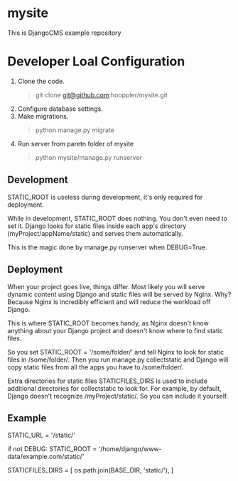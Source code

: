 # mysite
This is DjangoCMS example repository

# Developer Loal Configuration

1. Clone the code.
   > git clone git@github.com:hooppler/mysite.git
2. Configure database settings.
3. Make migrations.
   > python manage.py migrate
4. Run server from paretn folder of mysite
   > python mysite/manage.py runserver

## Development
STATIC_ROOT is useless during development, it's only required for deployment.

While in development, STATIC_ROOT does nothing. You don't even need to set it. Django looks for static files inside each app's directory (myProject/appName/static) and serves them automatically.

This is the magic done by manage.py runserver when DEBUG=True.

## Deployment
When your project goes live, things differ. Most likely you will serve dynamic content using Django and static files will be served by Nginx. Why? Because Nginx is incredibly efficient and will reduce the workload off Django.

This is where STATIC_ROOT becomes handy, as Nginx doesn't know anything about your Django project and doesn't know where to find static files.

So you set STATIC_ROOT = '/some/folder/' and tell Nginx to look for static files in /some/folder/. Then you run manage.py collectstatic and Django will copy static files from all the apps you have to /some/folder/.

Extra directories for static files
STATICFILES_DIRS is used to include additional directories for collectstatic to look for. For example, by default, Django doesn't recognize /myProject/static/. So you can include it yourself.

## Example
STATIC_URL = '/static/'

if not DEBUG:
    STATIC_ROOT = '/home/django/www-data/example.com/static/'

STATICFILES_DIRS = [
    os.path.join(BASE_DIR, 'static/'),
]
